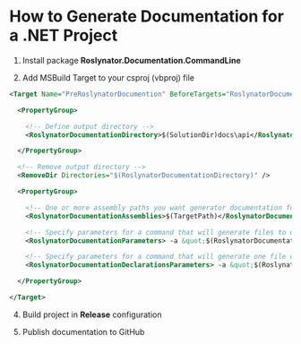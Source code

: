 
# How to Generate Documentation for a .NET Project

1) Install package **Roslynator.Documentation.CommandLine**

2) Add MSBuild Target to your csproj (vbproj) file

```xml
<Target Name="PreRoslynatorDocumention" BeforeTargets="RoslynatorDocumentation" Condition=" '$(Configuration)' == 'Release'">

  <PropertyGroup>

    <!-- Define output directory -->
    <RoslynatorDocumentationDirectory>$(SolutionDir)docs\api</RoslynatorDocumentationDirectory>

  </PropertyGroup>

  <!-- Remove output directory -->
  <RemoveDir Directories="$(RoslynatorDocumentationDirectory)" />

  <PropertyGroup>

    <!-- One or more assembly paths you want generator documentation for, for example: "A.dll B.dll" -->
    <RoslynatorDocumentationAssemblies>$(TargetPath)</RoslynatorDocumentationAssemblies>

    <!-- Specify parameters for a command that will generate files to output directory -->
    <RoslynatorDocumentationParameters> -a &quot;$(RoslynatorDocumentationAssemblies)&quot; -o &quot;$(RoslynatorDocumentationDirectory)&quot; -h &quot;API Reference&quot; -m github</RoslynatorDocumentationParameters>

    <!-- Specify parameters for a command that will generate one file containing all declarations -->
    <RoslynatorDocumentationDeclarationsParameters> -a &quot;$(RoslynatorDocumentationAssemblies)&quot; -o &quot;$(RoslynatorDocumentationDirectory)\api.cs&quot;</RoslynatorDocumentationDeclarationsParameters>

  </PropertyGroup>

</Target>
```

4) Build project in **Release** configuration

3) Publish documentation to GitHub